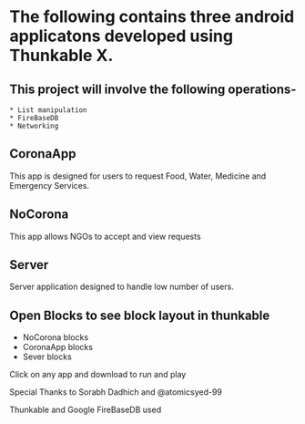 # The following contains three android applicatons developed using Thunkable X.

## This project will involve the following operations-
    * List manipulation
    * FireBaseDB
    * Networking
## CoronaApp
  This app is designed for users to request Food, Water, Medicine and Emergency Services.
## NoCorona
  This app allows NGOs to accept and view requests
## Server
  Server application designed to handle low number of users.
## Open Blocks to see block layout in thunkable
   * NoCorona blocks
   * CoronaApp blocks
   * Sever blocks
 
 Click on any app and download to run and play

 Special Thanks to Sorabh Dadhich and @atomicsyed-99

 Thunkable and Google FireBaseDB used
